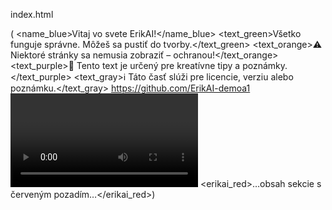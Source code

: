 index.html

(<title>Moja farebná stránka</title>
<name_blue>Vitaj vo svete ErikAI!</name_blue>
<text_green>Všetko funguje správne. Môžeš sa pustiť do tvorby.</text_green>
<text_orange>⚠️ Niektoré stránky sa nemusia zobraziť – ochranou!</text_orange>
<text_purple>🎨 Tento text je určený pre kreatívne tipy a poznámky.</text_purple>
<text_gray>ℹ️ Táto časť slúži pre licencie, verziu alebo poznámku.</text_gray>
<odkaz>https://github.com/ErikAI-demoa1</odkaz>
<video>https://www.youtube.com/embed/dQw4w9WgXcQ</video>
<erikai_red>…obsah sekcie s červeným pozadím…</erikai_red>)
